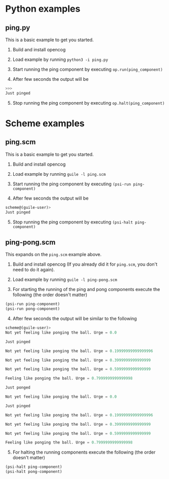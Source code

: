 # Python examples
## ping.py
This is a basic example to get you started.

1. Build and install opencog

2. Load example by running `python3 -i ping.py`

3. Start running the ping component by executing `op.run(ping_component)`

4. After few seconds the output will be
```python
>>>
Just pinged
```

5. Stop running the ping component by executing `op.halt(ping_component)`


# Scheme examples
## ping.scm
This is a basic example to get you started.

1. Build and install opencog

2. Load example by running `guile -l ping.scm`

3. Start running the ping component by executing `(psi-run ping-component)`

4. After few seconds the output will be
```scheme
scheme@(guile-user)>
Just pinged
```

5. Stop running the ping component by executing `(psi-halt ping-component)`


## ping-pong.scm
This expands on the `ping.scm` example above.

1. Build and install opencog (If you already did it for `ping.scm`, you don't
   need to do it again).

2. Load example by running `guile -l ping-pong.scm`

3. For starting the running of the ping and pong components execute the
   following (the order doesn't matter)
```scheme
(psi-run ping-component)
(psi-run pong-component)
```

4. After few seconds the output will be similar to the following
```scheme
scheme@(guile-user)>
Not yet feeling like ponging the ball. Urge = 0.0

Just pinged

Not yet feeling like ponging the ball. Urge = 0.19999999999999996

Not yet feeling like ponging the ball. Urge = 0.3999999999999999

Not yet feeling like ponging the ball. Urge = 0.5999999999999999

Feeling like ponging the ball. Urge = 0.7999999999999998

Just ponged

Not yet feeling like ponging the ball. Urge = 0.0

Just pinged

Not yet feeling like ponging the ball. Urge = 0.19999999999999996

Not yet feeling like ponging the ball. Urge = 0.3999999999999999

Not yet feeling like ponging the ball. Urge = 0.5999999999999999

Feeling like ponging the ball. Urge = 0.7999999999999998

```

5. For halting the running components execute the following (the order doesn't
   matter)
```scheme
(psi-halt ping-component)
(psi-halt pong-component)
```
